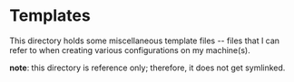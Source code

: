 Templates
======

This directory holds some miscellaneous template files -- files that I can refer
to when creating various configurations on my machine(s).

**note**: this directory is reference only; therefore, it does not get
symlinked.
